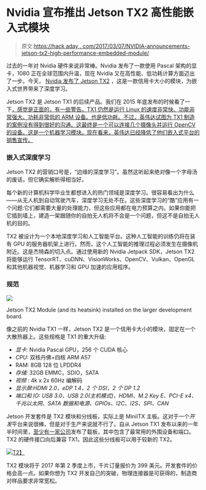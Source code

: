 # Nvidia 宣布推出 Jetson TX2 高性能嵌入式模块

> 原文:[https://hack aday . com/2017/03/07/NVIDIA-announcements-jetson-tx2-high-performance-embedded-module/](https://hackaday.com/2017/03/07/nvidia-announces-jetson-tx2-high-performance-embedded-module/)

过去的一年对 Nvidia 硬件来说非常棒。Nvidia 发布了一款使用 Pascal 架构的显卡，1080 正在全球范围内升温，现在 Nvidia 又在高性能、低功耗计算方面迈出了一步。今天， [Nvidia 发布了 Jetson TX2](http://www.nvidia.com/object/embedded-systems.html) ，这是一款信用卡大小的模块，为嵌入式世界带来了深度学习。

Jetson TX2 是 Jetson TX1 的后续产品。我们在 2015 年底发布的时候看了一下[，感觉是正面的，有一些警告。TX1 仍然是运行 Linux 的速度非常快、功能非常强大、功耗非常低的 ARM 设备。也是低功耗。不过，英伟达试图为 TX1 制造的案例没有得到很好的沟通。这最终是一个可以连接几个摄像头并运行 OpenCV 的设备。这是一个机器学习模块。现在看来，英伟达已经降低了他们嵌入式平台的销售宣传。](http://hackaday.com/2015/11/24/the-nvidia-jetson-tx1-its-not-for-everybody-but-it-is-very-cool/)

### 嵌入式深度学习

Jetson TX2 的营销口号是，“边缘的深度学习”。虽然这听起来绝对像一个字母汤的废话，但它确实解析得相当好。

每个新的计算机科学毕业生都想进入的热门领域是深度学习。很容易看出为什么——从无人机到自动驾驶汽车，深度学习无处不在。这些深度学习的“酷”应用有一个问题:它们都需要大量的处理能力，但这些应用都在电力预算之内。如果你能把它插到墙上，建造一架跟随你的自拍无人机将不会是一个问题，但这不是自拍无人机的目的。

TX2 被设计为一个本地深度学习和人工智能平台。这种人工智能的训练仍将在装有 GPU 的服务器机架上进行。然而，这个人工智能的推理过程必须发生在摄像机附近。这是杰特森的切入点。通过使用新的 Nvidia Jetpack SDK，Jetson TX2 将能够运行 TensorRT、cuDNN、VisionWorks、OpenCV、Vulkan、OpenGL 和其他机器视觉、机器学习和 GPU 加速的应用程序。

### 规范

[![](../Images/99c942ff785fdec117a3f1b1717d1b7f.png)](https://hackaday.com/wp-content/uploads/2017/03/tx2square.png)

Jetson TX2 Module (and its heatsink) installed on the larger development board.

像之前的 Nvidia TX1 一样，Jetson TX2 是一个信用卡大小的模块，固定在一个大散热器上。这些规格是 TX1 的重大升级:

*   *显卡:* Nvidia Pascal GPU，256 个 CUDA 核心
*   *CPU:* 双核丹佛+四核 ARM A57
*   RAM: 8GB 128 位 LPDDR4
*   *存储:* 32GB EMMC，SDIO，SATA
*   *视频* : 4k x 2x 60Hz 编解码
*   *显示屏:HDMI 2.0，eDP 1.4，2 个 DSI，2 个 DP 1.2*
*   *端口和 IO: USB 3.0、USB 2.0(主机模式)、HDMI、M.2 Key E、PCI-E x4、千兆以太网、SATA 数据和电源、GPIOs、I2C、I2S、SPI、CAN*

Jetson 开发套件是 TX2 模块和分线板，实际上是 MiniITX 主板。这对于一个*开发*平台来说很棒，但是对于生产来说就不行了。自从 Jetson TX1 发布以来的一年半时间里，[至少有一家公司](http://www.connecttech.com/sub/Products/ASG001.asp?l1=GPU&l2=ASG001)发布了载板，其中包含了最常用的外围设备和端口。TX2 的硬件接口向后兼容 TX1，因此这些分线板可以用于较新的 TX2。

[![](../Images/ce212dfb8b7572962b462d2825eee240.png)T2】](https://hackaday.com/wp-content/uploads/2017/03/devekit.png)

TX2 模块将于 2017 年第 2 季度上市，千片订量报价为 399 美元。开发套件的价格会高一点。如果你想为 TX2 开发自己的突破，物理连接器是可获得的，制造商对样品要求非常宽松。